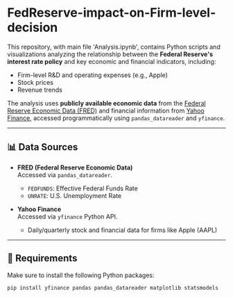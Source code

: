 # FedReserve-impact-on-Firm-level-decision

This repository, with main file 'Analysis.ipynb', contains Python scripts and visualizations analyzing the relationship between the **Federal Reserve's interest rate policy** and key economic and financial indicators, including:

- Firm-level R&D and operating expenses (e.g., Apple)
- Stock prices
- Revenue trends

The analysis uses **publicly available economic data** from the [Federal Reserve Economic Data (FRED)](https://fred.stlouisfed.org/) and financial information from [Yahoo Finance](https://finance.yahoo.com/), accessed programmatically using `pandas_datareader` and `yfinance`.

---

## 📊 Data Sources

- **FRED (Federal Reserve Economic Data)**  
  Accessed via `pandas_datareader`.  
  - `FEDFUNDS`: Effective Federal Funds Rate  
  - `UNRATE`: U.S. Unemployment Rate

- **Yahoo Finance**  
  Accessed via `yfinance` Python API.  
  - Daily/quarterly stock and financial data for firms like Apple (AAPL)

---

## 🔧 Requirements

Make sure to install the following Python packages:

```bash
pip install yfinance pandas pandas_datareader matplotlib statsmodels
